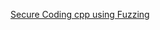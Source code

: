 [Secure Coding cpp using Fuzzing](https://www.code-intelligence.com/blog/secure-coding-cpp-using-fuzzing)
